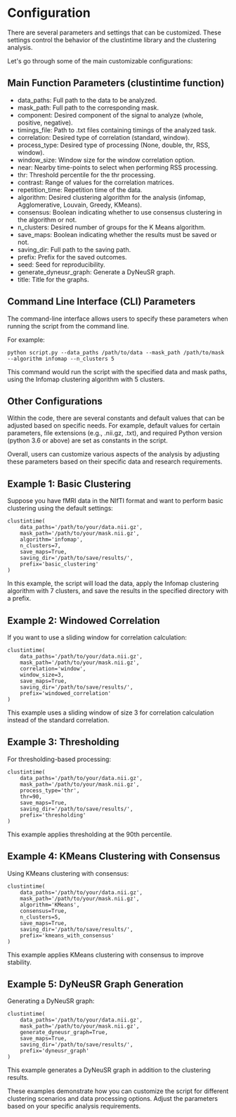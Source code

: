 # Configuration

There are several parameters and settings that can be customized. These settings control the behavior of the clustintime library and the clustering analysis.

Let's go through some of the main customizable configurations:

## Main Function Parameters (clustintime function)
- data_paths: Full path to the data to be analyzed.
- mask_path: Full path to the corresponding mask.
- component: Desired component of the signal to analyze (whole, positive, negative).
- timings_file: Path to .txt files containing timings of the analyzed task.
- correlation: Desired type of correlation (standard, window).
- process_type: Desired type of processing (None, double, thr, RSS, window).
- window_size: Window size for the window correlation option.
- near: Nearby time-points to select when performing RSS processing.
- thr: Threshold percentile for the thr processing.
- contrast: Range of values for the correlation matrices.
- repetition_time: Repetition time of the data.
- algorithm: Desired clustering algorithm for the analysis (infomap, Agglomerative, Louvain, Greedy, KMeans).
- consensus: Boolean indicating whether to use consensus clustering in the algorithm or not.
- n_clusters: Desired number of groups for the K Means algorithm.
- save_maps: Boolean indicating whether the results must be saved or not.
- saving_dir: Full path to the saving path.
- prefix: Prefix for the saved outcomes.
- seed: Seed for reproducibility.
- generate_dyneusr_graph: Generate a DyNeuSR graph.
- title: Title for the graphs.

## Command Line Interface (CLI) Parameters
The command-line interface allows users to specify these parameters when running the script from the command line.

For example:
`````
python script.py --data_paths /path/to/data --mask_path /path/to/mask --algorithm infomap --n_clusters 5
`````
This command would run the script with the specified data and mask paths, using the Infomap clustering algorithm with 5 clusters.

## Other Configurations
Within the code, there are several constants and default values that can be adjusted based on specific needs. For example, default values for certain parameters, file extensions (e.g., .nii.gz, .txt), and required Python version (python 3.6 or above) are set as constants in the script.

Overall, users can customize various aspects of the analysis by adjusting these parameters based on their specific data and research requirements.

## Example 1: Basic Clustering
Suppose you have fMRI data in the NIfTI format and want to perform basic clustering using the default settings:
`````
clustintime(
    data_paths='/path/to/your/data.nii.gz',
    mask_path='/path/to/your/mask.nii.gz',
    algorithm='infomap',
    n_clusters=7,
    save_maps=True,
    saving_dir='/path/to/save/results/',
    prefix='basic_clustering'
)
`````
In this example, the script will load the data, apply the Infomap clustering algorithm with 7 clusters, and save the results in the specified directory with a prefix.

## Example 2: Windowed Correlation
If you want to use a sliding window for correlation calculation:
`````
clustintime(
    data_paths='/path/to/your/data.nii.gz',
    mask_path='/path/to/your/mask.nii.gz',
    correlation='window',
    window_size=3,
    save_maps=True,
    saving_dir='/path/to/save/results/',
    prefix='windowed_correlation'
)
`````
This example uses a sliding window of size 3 for correlation calculation instead of the standard correlation.

## Example 3: Thresholding
For thresholding-based processing:
`````
clustintime(
    data_paths='/path/to/your/data.nii.gz',
    mask_path='/path/to/your/mask.nii.gz',
    process_type='thr',
    thr=90,
    save_maps=True,
    saving_dir='/path/to/save/results/',
    prefix='thresholding'
)
`````
This example applies thresholding at the 90th percentile.

## Example 4: KMeans Clustering with Consensus
Using KMeans clustering with consensus:
`````
clustintime(
    data_paths='/path/to/your/data.nii.gz',
    mask_path='/path/to/your/mask.nii.gz',
    algorithm='KMeans',
    consensus=True,
    n_clusters=5,
    save_maps=True,
    saving_dir='/path/to/save/results/',
    prefix='kmeans_with_consensus'
)
`````
This example applies KMeans clustering with consensus to improve stability.

## Example 5: DyNeuSR Graph Generation
Generating a DyNeuSR graph:
`````
clustintime(
    data_paths='/path/to/your/data.nii.gz',
    mask_path='/path/to/your/mask.nii.gz',
    generate_dyneusr_graph=True,
    save_maps=True,
    saving_dir='/path/to/save/results/',
    prefix='dyneusr_graph'
)
`````
This example generates a DyNeuSR graph in addition to the clustering results.

These examples demonstrate how you can customize the script for different clustering scenarios and data processing options. Adjust the parameters based on your specific analysis requirements.